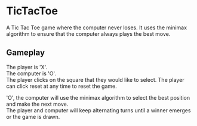 # TicTacToe

A Tic Tac Toe game where the computer never loses. It uses the minimax algorithm to ensure 
that the computer always plays the best move.

## Gameplay

The player is 'X'.  
The computer is 'O'.  
The player clicks on the square that they would like to select.
The player can click reset at any time to reset the game.

'O', the computer will use the minimax algorithm to select the best position and make the next move.  
The player and computer will keep alternating turns until a winner emerges or the game is drawn.
